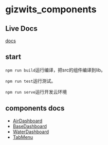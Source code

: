 # gizwits_components

## Live Docs
[docs](https://kylewang4929.github.io/gizwits_web_components_doc)

## start
`npm run build`运行编译，把src的组件编译到lib。

`npm run test`运行测试。

`npm run serve`运行开发云环境

## components docs
* [AirDashboard](./lib/Dashboard/AirDashboard/README.md)
* [BaseDashboard](./lib/Dashboard/BaseDashboard/README.md)
* [WaterDashboard](./lib/Dashboard/WaterDashboard/README.md)
* [TabMenu](./lib/TabMenu/README.md)
